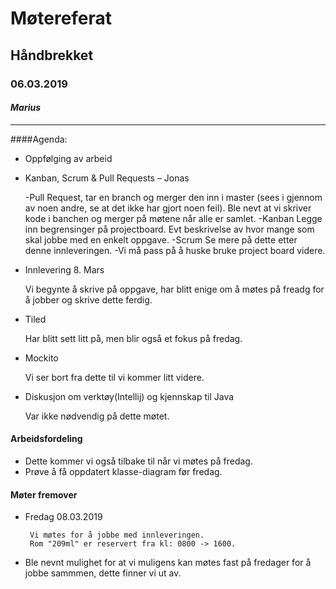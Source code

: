 # Møtereferat
## Håndbrekket
### 06.03.2019
#### *Marius*
------
####Agenda:
 * Oppfølging av arbeid



 * Kanban, Scrum & Pull Requests – Jonas

    -Pull Request, tar en branch og merger den inn i master (sees i gjennom av noen andre,
     se at det ikke har gjort noen feil).
     Ble nevt at vi skriver kode i banchen og merger på møtene når alle er samlet.
    -Kanban
     Legge inn begrensinger på projectboard. Evt beskrivelse av hvor mange som skal jobbe med en enkelt oppgave.
    -Scrum
     Se mere på dette etter denne innleveringen.
    -Vi må pass på å huske bruke project board videre.

 * Innlevering 8. Mars

    Vi begynte å skrive på oppgave, har blitt enige om å møtes på freadg for å jobber og
    skrive dette ferdig.


 * Tiled

    Har blitt sett litt på, men blir også et fokus på fredag.

 * Mockito

    Vi ser bort fra dette til vi kommer litt videre.


 * Diskusjon om verktøy(Intellij) og kjennskap til Java

    Var ikke nødvendig på dette møtet.

#### Arbeidsfordeling
 * Dette kommer vi også tilbake til når vi møtes på fredag.
 * Prøve å få oppdatert klasse-diagram før fredag.

#### Møter fremover
 * Fredag 08.03.2019

        Vi møtes for å jobbe med innleveringen.
        Rom "209ml" er reservert fra kl: 0800 -> 1600.
 * Ble nevnt mulighet for at vi muligens kan møtes fast på fredager for å jobbe sammmen, dette finner vi ut av.




